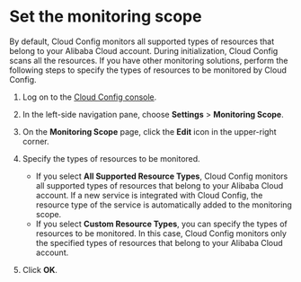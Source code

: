 # Set the monitoring scope

By default, Cloud Config monitors all supported types of resources that belong to your Alibaba Cloud account. During initialization, Cloud Config scans all the resources. If you have other monitoring solutions, perform the following steps to specify the types of resources to be monitored by Cloud Config.

1.  Log on to the [Cloud Config console](https://config.console.aliyun.com).

2.  In the left-side navigation pane, choose **Settings** \> **Monitoring Scope**.

3.  On the **Monitoring Scope** page, click the **Edit** icon in the upper-right corner.

4.  Specify the types of resources to be monitored.

    -   If you select **All Supported Resource Types**, Cloud Config monitors all supported types of resources that belong to your Alibaba Cloud account. If a new service is integrated with Cloud Config, the resource type of the service is automatically added to the monitoring scope.
    -   If you select **Custom Resource Types**, you can specify the types of resources to be monitored. In this case, Cloud Config monitors only the specified types of resources that belong to your Alibaba Cloud account.
5.  Click **OK**.


